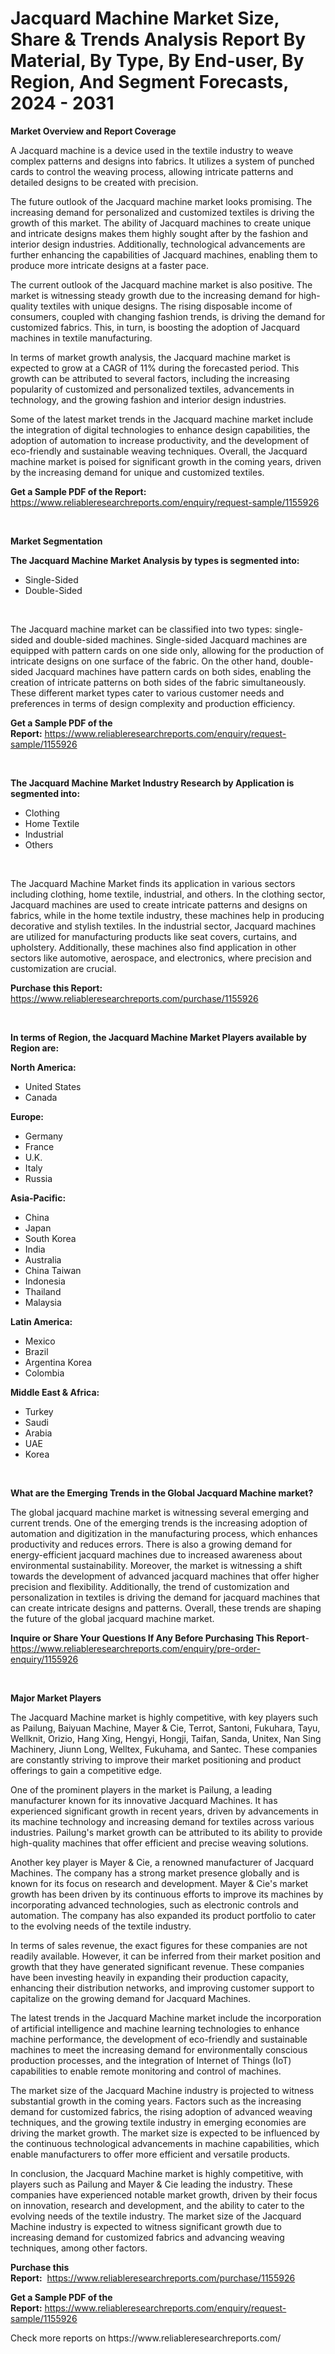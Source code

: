 <p><h1>Jacquard Machine Market Size, Share & Trends Analysis Report By Material, By Type, By End-user, By Region, And Segment Forecasts, 2024 - 2031</h1></p><p><strong>Market Overview and Report Coverage</strong></p>
<p><p>A Jacquard machine is a device used in the textile industry to weave complex patterns and designs into fabrics. It utilizes a system of punched cards to control the weaving process, allowing intricate patterns and detailed designs to be created with precision.</p><p>The future outlook of the Jacquard machine market looks promising. The increasing demand for personalized and customized textiles is driving the growth of this market. The ability of Jacquard machines to create unique and intricate designs makes them highly sought after by the fashion and interior design industries. Additionally, technological advancements are further enhancing the capabilities of Jacquard machines, enabling them to produce more intricate designs at a faster pace.</p><p>The current outlook of the Jacquard machine market is also positive. The market is witnessing steady growth due to the increasing demand for high-quality textiles with unique designs. The rising disposable income of consumers, coupled with changing fashion trends, is driving the demand for customized fabrics. This, in turn, is boosting the adoption of Jacquard machines in textile manufacturing.</p><p>In terms of market growth analysis, the Jacquard machine market is expected to grow at a CAGR of 11% during the forecasted period. This growth can be attributed to several factors, including the increasing popularity of customized and personalized textiles, advancements in technology, and the growing fashion and interior design industries.</p><p>Some of the latest market trends in the Jacquard machine market include the integration of digital technologies to enhance design capabilities, the adoption of automation to increase productivity, and the development of eco-friendly and sustainable weaving techniques. Overall, the Jacquard machine market is poised for significant growth in the coming years, driven by the increasing demand for unique and customized textiles.</p></p>
<p><strong>Get a Sample PDF of the Report:</strong> <a href="https://www.reliableresearchreports.com/enquiry/request-sample/1155926">https://www.reliableresearchreports.com/enquiry/request-sample/1155926</a></p>
<p>&nbsp;</p>
<p><strong>Market Segmentation</strong></p>
<p><strong>The Jacquard Machine Market Analysis by types is segmented into:</strong></p>
<p><ul><li>Single-Sided</li><li>Double-Sided</li></ul></p>
<p>&nbsp;</p>
<p><p>The Jacquard machine market can be classified into two types: single-sided and double-sided machines. Single-sided Jacquard machines are equipped with pattern cards on one side only, allowing for the production of intricate designs on one surface of the fabric. On the other hand, double-sided Jacquard machines have pattern cards on both sides, enabling the creation of intricate patterns on both sides of the fabric simultaneously. These different market types cater to various customer needs and preferences in terms of design complexity and production efficiency.</p></p>
<p><strong>Get a Sample PDF of the Report:</strong>&nbsp;<a href="https://www.reliableresearchreports.com/enquiry/request-sample/1155926">https://www.reliableresearchreports.com/enquiry/request-sample/1155926</a></p>
<p>&nbsp;</p>
<p><strong>The Jacquard Machine Market Industry Research by Application is segmented into:</strong></p>
<p><ul><li>Clothing</li><li>Home Textile</li><li>Industrial</li><li>Others</li></ul></p>
<p>&nbsp;</p>
<p><p>The Jacquard Machine Market finds its application in various sectors including clothing, home textile, industrial, and others. In the clothing sector, Jacquard machines are used to create intricate patterns and designs on fabrics, while in the home textile industry, these machines help in producing decorative and stylish textiles. In the industrial sector, Jacquard machines are utilized for manufacturing products like seat covers, curtains, and upholstery. Additionally, these machines also find application in other sectors like automotive, aerospace, and electronics, where precision and customization are crucial.</p></p>
<p><strong>Purchase this Report:</strong>&nbsp; <a href="https://www.reliableresearchreports.com/purchase/1155926">https://www.reliableresearchreports.com/purchase/1155926</a></p>
<p>&nbsp;</p>
<p><strong>In terms of Region, the Jacquard Machine Market Players available by Region are:</strong></p>
<p>
    <p> <strong> North America: </strong>
        <ul>
            <li>United States</li>
            <li>Canada</li>
        </ul>
        </p> 
    <p> <strong> Europe: </strong>
        <ul>
            <li>Germany</li>
            <li>France</li>
            <li>U.K.</li>
            <li>Italy</li>
            <li>Russia</li>
        </ul>
        </p> 
    <p> <strong> Asia-Pacific: </strong>
        <ul>
            <li>China</li>
            <li>Japan</li>
            <li>South Korea</li>
            <li>India</li>
            <li>Australia</li>
            <li>China Taiwan</li>
            <li>Indonesia</li>
            <li>Thailand</li>
            <li>Malaysia</li>
        </ul>
        </p> 
    <p> <strong> Latin America: </strong>
        <ul>
            <li>Mexico</li>
            <li>Brazil</li>
            <li>Argentina Korea</li>
            <li>Colombia</li>
        </ul>
        </p> 
    <p> <strong> Middle East & Africa: </strong>
        <ul>
            <li>Turkey</li>
            <li>Saudi</li>
            <li>Arabia</li>
            <li>UAE</li>
            <li>Korea</li>
        </ul>
    </p>
    </p>
<p>&nbsp;</p>
<p><strong>What are the Emerging Trends in the Global Jacquard Machine market?</strong></p>
<p><p>The global jacquard machine market is witnessing several emerging and current trends. One of the emerging trends is the increasing adoption of automation and digitization in the manufacturing process, which enhances productivity and reduces errors. There is also a growing demand for energy-efficient jacquard machines due to increased awareness about environmental sustainability. Moreover, the market is witnessing a shift towards the development of advanced jacquard machines that offer higher precision and flexibility. Additionally, the trend of customization and personalization in textiles is driving the demand for jacquard machines that can create intricate designs and patterns. Overall, these trends are shaping the future of the global jacquard machine market.</p></p>
<p><strong>Inquire or Share Your Questions If Any Before Purchasing This Report</strong>- <a href="https://www.reliableresearchreports.com/enquiry/pre-order-enquiry/1155926">https://www.reliableresearchreports.com/enquiry/pre-order-enquiry/1155926</a></p>
<p>&nbsp;</p>
<p><strong>Major Market Players</strong></p>
<p><p>The Jacquard Machine market is highly competitive, with key players such as Pailung, Baiyuan Machine, Mayer & Cie, Terrot, Santoni, Fukuhara, Tayu, Wellknit, Orizio, Hang Xing, Hengyi, Hongji, Taifan, Sanda, Unitex, Nan Sing Machinery, Jiunn Long, Welltex, Fukuhama, and Santec. These companies are constantly striving to improve their market positioning and product offerings to gain a competitive edge.</p><p>One of the prominent players in the market is Pailung, a leading manufacturer known for its innovative Jacquard Machines. It has experienced significant growth in recent years, driven by advancements in its machine technology and increasing demand for textiles across various industries. Pailung's market growth can be attributed to its ability to provide high-quality machines that offer efficient and precise weaving solutions.</p><p>Another key player is Mayer & Cie, a renowned manufacturer of Jacquard Machines. The company has a strong market presence globally and is known for its focus on research and development. Mayer & Cie's market growth has been driven by its continuous efforts to improve its machines by incorporating advanced technologies, such as electronic controls and automation. The company has also expanded its product portfolio to cater to the evolving needs of the textile industry.</p><p>In terms of sales revenue, the exact figures for these companies are not readily available. However, it can be inferred from their market position and growth that they have generated significant revenue. These companies have been investing heavily in expanding their production capacity, enhancing their distribution networks, and improving customer support to capitalize on the growing demand for Jacquard Machines.</p><p>The latest trends in the Jacquard Machine market include the incorporation of artificial intelligence and machine learning technologies to enhance machine performance, the development of eco-friendly and sustainable machines to meet the increasing demand for environmentally conscious production processes, and the integration of Internet of Things (IoT) capabilities to enable remote monitoring and control of machines.</p><p>The market size of the Jacquard Machine industry is projected to witness substantial growth in the coming years. Factors such as the increasing demand for customized fabrics, the rising adoption of advanced weaving techniques, and the growing textile industry in emerging economies are driving the market growth. The market size is expected to be influenced by the continuous technological advancements in machine capabilities, which enable manufacturers to offer more efficient and versatile products.</p><p>In conclusion, the Jacquard Machine market is highly competitive, with players such as Pailung and Mayer & Cie leading the industry. These companies have experienced notable market growth, driven by their focus on innovation, research and development, and the ability to cater to the evolving needs of the textile industry. The market size of the Jacquard Machine industry is expected to witness significant growth due to increasing demand for customized fabrics and advancing weaving techniques, among other factors.</p></p>
<p><strong>Purchase this Report:</strong>&nbsp;&nbsp;<a href="https://www.reliableresearchreports.com/purchase/1155926">https://www.reliableresearchreports.com/purchase/1155926</a></p>
<p></p>
<p><strong>Get a Sample PDF of the Report:</strong>&nbsp;<a href="https://www.reliableresearchreports.com/enquiry/request-sample/1155926">https://www.reliableresearchreports.com/enquiry/request-sample/1155926</a></p>
<p>Check more reports on https://www.reliableresearchreports.com/</p>